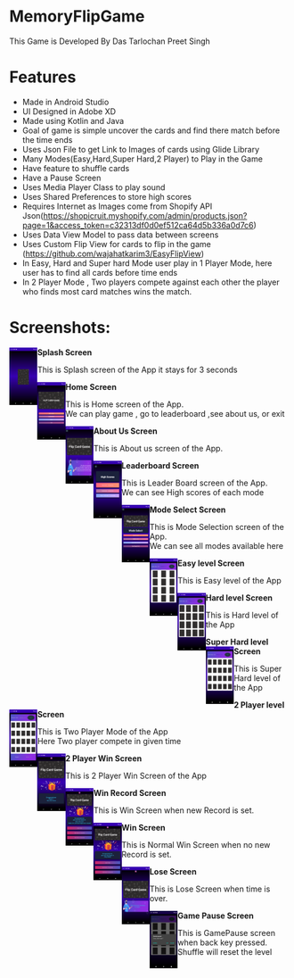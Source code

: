 # MemoryFlipGame

This Game is Developed By Das Tarlochan Preet Singh 

# Features
- Made in Android Studio
- UI Designed in Adobe XD
- Made using Kotlin and Java
- Goal of game is simple uncover the cards and find there match before the time ends 
- Uses Json File to get Link to Images of cards using Glide Library
- Many Modes(Easy,Hard,Super Hard,2 Player) to Play in the Game
- Have feature to shuffle cards
- Have a Pause Screen
- Uses Media Player Class to play sound
- Uses Shared Preferences to store high scores
- Requires Internet as Images come from Shopify API Json(https://shopicruit.myshopify.com/admin/products.json?page=1&access_token=c32313df0d0ef512ca64d5b336a0d7c6)
- Uses Data View Model to pass data between screens
- Uses Custom Flip View for cards to flip in the game (https://github.com/wajahatkarim3/EasyFlipView)
- In Easy, Hard and Super hard Mode user play in 1 Player Mode, here user has to find all cards before time ends
- In 2 Player Mode , Two players compete against each other the player who finds most card matches wins the match.

# Screenshots:
<p>
<b>Splash Screen</b>
<img
align="left"
src="Screenshots/SplashScreen.png"
raw=true
alt="Splash Screen"
width="10%"
height = "20%"
/> 
<p align="left">This is Splash screen of the App it stays for 3 seconds</p>
</p>

<p>
<b>Home Screen</b>
<img
align="left"
src="Screenshots/HomeFragment.png"
raw=true
alt="Home Screen"
width="10%"
height = "20%"
/> 
<p align="left">This is Home screen of the App.
<br>We can play game , go to leaderboard ,see about us, or exit<br></p>
</p>

<p>
<b>About Us Screen</b>
<img
align="left"
src="Screenshots/AboutUs.png"
raw=true
alt="About us Screen"
width="10%"
height = "20%"
/> 
<p align="left">This is About us screen of the App.
</p>
</p>

<p>
<b>Leaderboard Screen</b>
<img
align="left"
src="Screenshots/LeaderboardFragment.png"
raw=true
alt="LeaderBoard Screen"
width="10%"
height = "20%"
/> 
<p align="left">This is Leader Board screen of the App.
<br>We can see High scores of each mode<br></p>
</p>

<p>
<b>Mode Select Screen</b>
<img
align="left"
src="Screenshots/ModeSelection.png"
raw=true
alt="Mode Select Screen"
width="10%"
height = "20%"
/> 
<p align="left">This is Mode Selection screen of the App.
<br>We can see all modes available here<br></p>
</p>

<p>
<b>Easy level Screen</b>
<img
align="left"
src="Screenshots/EasyLevel.png"
raw=true
alt="Easy Level Screen"
width="10%"
height = "20%"
/> 
<p align="left">This is Easy level of the App</p>
</p>

<p>
<b>Hard level Screen</b>
<img
align="left"
src="Screenshots/HardLevel.png"
raw=true
alt="HardLevel Screen"
width="10%"
height = "20%"
/> 
<p align="left">This is Hard level of the App</p>
</p>

<p>
<b>Super Hard level Screen</b>
<img
align="left"
src="Screenshots/SuperHardLevel.png"
raw=true
alt="Super HardLevel Screen"
width="10%"
height = "20%"
/> 
<p align="left">This is Super Hard level of the App</p>
</p>

<p>
<b>2 Player level Screen</b>
<img
align="left"
src="Screenshots/TwoPlayerMode.png"
raw=true
alt="TwoPlayerMode Screen"
width="10%"
height = "20%"
/> 
<p align="left">This is Two Player Mode of the App
<br>Here Two player compete in given time</p>
</p>

<p>
<b>2 Player Win Screen</b>
<img
align="left"
src="Screenshots/2PWinFragment.png"
raw=true
alt="2PWinFragmentScreen"
width="10%"
height = "20%"
/> 
<p align="left">This is 2 Player Win Screen of the App</p>
</p>


<p>
<b>Win Record Screen</b>
<img
align="left"
src="Screenshots/WinRecordFragment.png"
raw=true
alt="WinRecordScreen"
width="10%"
height = "20%"
/> 
<p align="left">This is Win Screen when new Record is set.</p>
</p>

<p>
<b>Win Screen</b>
<img
align="left"
src="Screenshots/WinFragment.png"
raw=true
alt="Wincreen"
width="10%"
height = "20%"
/> 
<p align="left">This is Normal Win Screen when no new Record is set.</p>
</p>

<p>
<b>Lose Screen</b>
<img
align="left"
src="Screenshots/LoseFragment.png"
raw=true
alt="LoseFragment"
width="10%"
height = "20%"
/> 
<p align="left">This is Lose Screen when time is over.</p>
</p>

<p>
<b>Game Pause Screen</b>
<img
align="left"
src="Screenshots/GamePause.png"
raw=true
alt="GamePause"
width="10%"
height = "20%"
/> 
<p align="left">This is GamePause screen when back key pressed.
<br>Shuffle will reset the level</p>
</p>
